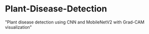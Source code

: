 # Plant-Disease-Detection
"Plant disease detection using CNN and MobileNetV2 with Grad-CAM visualization"
